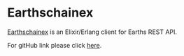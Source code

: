 # Earthschainex

[Earthschainex](https://hex.pm/packages/earthschainex) is an Elixir/Erlang client for Earths REST API.

For gitHub link please click [here](https://github.com/cyberpunk-ventures/earthschainex). 







